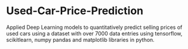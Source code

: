 # Used-Car-Price-Prediction

Applied Deep Learning models to quantitatively predict selling prices of used cars using a dataset with over 7000 data entries using tensorflow, scikitlearn, numpy pandas and matplotlib libraries in python.

